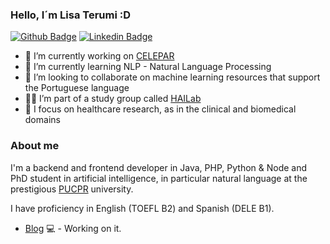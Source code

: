 ### Hello, I´m Lisa Terumi :D

<!--
**lisaterumi/lisaterumi** is a ✨ _special_ ✨ repository because its `README.md` (this file) appears on your GitHub profile.

https://gist.github.com/rxaviers/7360908

-->
[![Github Badge](https://img.shields.io/badge/-Github-000?style=flat-square&logo=Github&logoColor=white&link=https://github.com/lisaterumi)](https://github.com/lisaterumi/meus-projetos)
[![Linkedin Badge](https://img.shields.io/badge/-LinkedIn-blue?style=flat-square&logo=Linkedin&logoColor=white&link=https://www.linkedin.com/in/elisa-terumi-rubel-schneider/)](https://www.linkedin.com/in/elisa-terumi-rubel-schneider/)

- 🔭 I’m currently working on [CELEPAR](http://www.celepar.pr.gov.br/)
- 🌱 I’m currently learning NLP - Natural Language Processing
- 👯 I’m looking to collaborate on machine learning resources that support the Portuguese language
- 👩‍💻 I’m part of a study group called [HAILab](https://github.com/HAILab-PUCPR)
- 💙 I focus on healthcare research, as in the clinical and biomedical domains

### About me
I'm a backend and frontend developer in Java, PHP, Python & Node and PhD student in artificial intelligence, in particular natural language at the prestigious  [PUCPR](https://www.pucpr.br/) university.

I have proficiency in English (TOEFL B2) and Spanish (DELE B1).

- [Blog](https://lisa-terumi.medium.com/) 💻 - Working on it.
